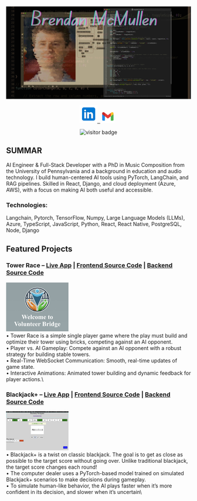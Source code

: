![Header](Brendan.jpg)

<p align="center">
  <a href="https://linkedin.com/in/brendangmcmullen/" target="_blank" rel="noopenernoreferrer"><img class="linkedin-icon" src="icons8-linkedin-48.png">&nbsp;&nbsp;</a>
  <a href="mailto:brendangmcmullen@gmail.com" target="_blank" rel="noopener noreferrer"><img height="35" src="./icons8-gmail-48.png"></a>&nbsp;&nbsp;
</p>


<p align="center">
  <img src="https://visitor-badge.laobi.icu/badge?page_id=bgmcmullen&left_color=green&right_color=red" width="110px" alt="visitor badge"/>
</p>

## SUMMAR
AI Engineer & Full-Stack Developer with a PhD in Music Composition from the University of Pennsylvania and a background in education and audio technology. I build human-centered AI tools using PyTorch, LangChain, and RAG pipelines. Skilled in React, Django, and cloud deployment (Azure, AWS), with a focus on making AI both useful and accessible.
### Technologies: 
Langchain, Pytorch, TensorFlow, Numpy, Large Language Models (LLMs), Azure, TypeScript, JavaScript, Python, React, React Native, PostgreSQL, Node, Django

## Featured Projects

### Tower Race – [Live App](https://tower-race.netlify.app/) | [Frontend Source Code](https://github.com/bgmcmullen/tower-race-frontend) | [Backend Source Code](https://github.com/bgmcmullen/tower-race-server)
<img src="VB-5.png" style='width: 170px;'>\
•	Tower Race is a simple single player game where the play must build and optimize their tower using bricks, competing against an AI opponent.\
•	Player vs. AI Gameplay: Compete against an AI opponent with a robust strategy for building stable towers.\
•	Real-Time WebSocket Communication: Smooth, real-time updates of game state.\
•	Interactive Animations: Animated tower building and dynamic feedback for player actions.\

### Blackjack+ – [Live App](https://black-jack4445.netlify.app) | [Frontend Source Code](https://github.com/bgmcmullen/BlackJack-plus) | [Backend Source Code](https://github.com/bgmcmullen/BlackJack-plus-server)
<img src="p1.png" style='width: 170px;'>\
•	Blackjack+ is a twist on classic blackjack. The goal is to get as close as possible to the target score without going over. Unlike traditional blackjack, the target score changes each round!\
•	The computer dealer uses a PyTorch-based model trained on simulated Blackjack+ scenarios to make decisions during gameplay.\
•	To simulate human-like behavior, the AI plays faster when it’s more confident in its decision, and slower when it’s uncertain\
